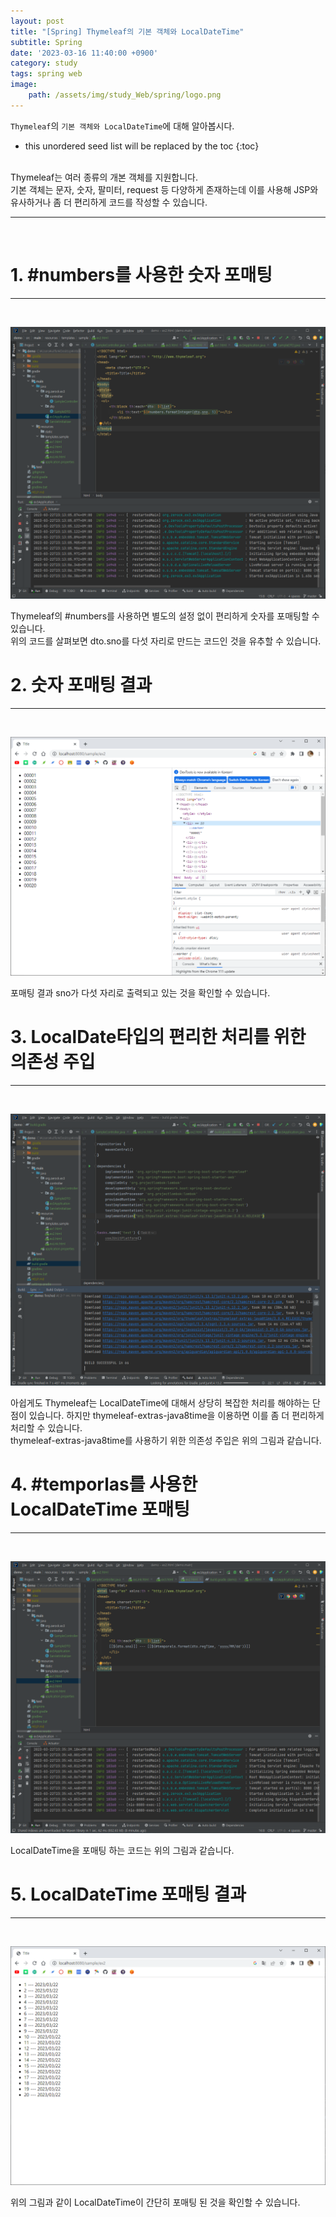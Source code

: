 ```yaml
---
layout: post
title: "[Spring] Thymeleaf의 기본 객체와 LocalDateTime"
subtitle: Spring
date: '2023-03-16 11:40:00 +0900'
category: study
tags: spring web
image:
    path: /assets/img/study_Web/spring/logo.png
---
```


`Thymeleaf`의 `기본 객체와 LocalDateTime`에 대해 알아봅시다.

<!--more-->

* this unordered seed list will be replaced by the toc
{:toc}
<br>
Thymeleaf는 여러 종류의 개본 객체를 지원합니다.<br>
기본 객체는 문자, 숫자, 팔미터, request 등 다양하게 존재하는데 이를 사용해 JSP와 유사하거나 좀 더 편리하게 코드를 작성할 수 있습니다.

---
<br>

# 1. #numbers를 사용한 숫자 포매팅
---
<br>

![1](/assets/img/study_Web/spring/2023-03-16-[Spring]_Thymeleaf의_기본_객체와_LocalDateTime/1.PNG)
<br>

Thymeleaf의 #numbers를 사용하면 별도의 설정 없이 편리하게 숫자를 포매팅할 수 있습니다.<br>
위의 코드를 살펴보면 dto.sno를 다섯 자리로 만드는 코드인 것을 유추할 수 있습니다.<br>

# 2. 숫자 포매팅 결과
---
<br>

![2](/assets/img/study_Web/spring/2023-03-16-[Spring]_Thymeleaf의_기본_객체와_LocalDateTime/2.PNG)
<br>

포매팅 결과 sno가 다섯 자리로 출력되고 있는 것을 확인할 수 있습니다.<br>

# 3. LocalDate타입의 편리한 처리를 위한 의존성 주입
---
<br>

![3](/assets/img/study_Web/spring/2023-03-16-[Spring]_Thymeleaf의_기본_객체와_LocalDateTime/3.PNG)
<br>

아쉽게도 Thymeleaf는 LocalDateTime에 대해서 상당히 복잡한 처리를 해야하는 단점이 있습니다. 하지만 thymeleaf-extras-java8time을 이용하면 이를 좀 더 편리하게 처리할 수 있습니다.<br>
thymeleaf-extras-java8time를 사용하기 위한 의존성 주입은 위의 그림과 같습니다.<br>


# 4. #temporlas를 사용한 LocalDateTime 포매팅
---
<br>

![4](/assets/img/study_Web/spring/2023-03-16-[Spring]_Thymeleaf의_기본_객체와_LocalDateTime/4.PNG)
<br>

LocalDateTime을 포매팅 하는 코드는 위의 그림과 같습니다.<br>

# 5. LocalDateTime 포매팅 결과
---
<br>

![5](/assets/img/study_Web/spring/2023-03-16-[Spring]_Thymeleaf의_기본_객체와_LocalDateTime/5.PNG)
<br>

위의 그림과 같이 LocalDateTime이 간단히 포매팅 된 것을 확인할 수 있습니다.<br>